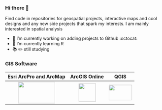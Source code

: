 ### Hi there 👋

Find code in repositories for geospatial projects, interactive maps and cool designs and any new side projects that spark my interests. I am mainly interested in spatial analysis

- 🔭 I’m currently working on adding projects to Github :octocat:
- 🌱 I’m currently learning R 
- :books: :pencil2: still studying


### GIS Software

Esri ArcPro and ArcMap     |  ArcGIS Online            | QGIS 
:-------------------------:|:-------------------------:|:-------------------------:
<img src="https://i2.wp.com/acolita.com/wp-content/uploads/2018/05/ArcMap-ArcGIS-Pro.jpg?fit=858%2C492&ssl=1" width="120" height="70"> | <img src="http://www.chrisbessert.org/technology/technology_files/arcgis_online_logo.jpg" width="55" height="60">| <img src="https://www.osgeo.org/wp-content/uploads/QGIS-Logo.png" width="75" height="50">

<!--

Esri ArcPro and ArcMap     |  QGIS
:-------------------------:|:-------------------------:
<img src="https://www.esri.com/content/dam/esrisites/en-us/common/icons/product-logos/ArcGIS-Pro.png" width="50" height="30"> 
| <img src="https://github.com/sahoyosso/SaHoyosMSA/blob/main/images/maps/Sarah_day1points2020.png" width="350" height="300">




**sahoyosso/sahoyosso** is a ✨ _special_ ✨ repository because its `README.md` (this file) appears on your GitHub profile.

Solarized dark             |  Solarized Ocean
:-------------------------:|:-------------------------:
![](https://...Dark.png)  |  ![](https://...Ocean.png)

Here are some ideas to get you started:

- 🔭 I’m currently working on ...
- 🌱 I’m currently learning :octocat:
- 👯 I’m looking to collaborate on ...
- 🤔 I’m looking for help with ...
- 💬 Ask me about ...
- 📫 How to reach me: ...
- 😄 Pronouns: ...
- ⚡ Fun fact: ...
:globe_with_meridians:
- :round_pushpin:

:earth_africa: :earth_asia: :earth_americas: 
-->
